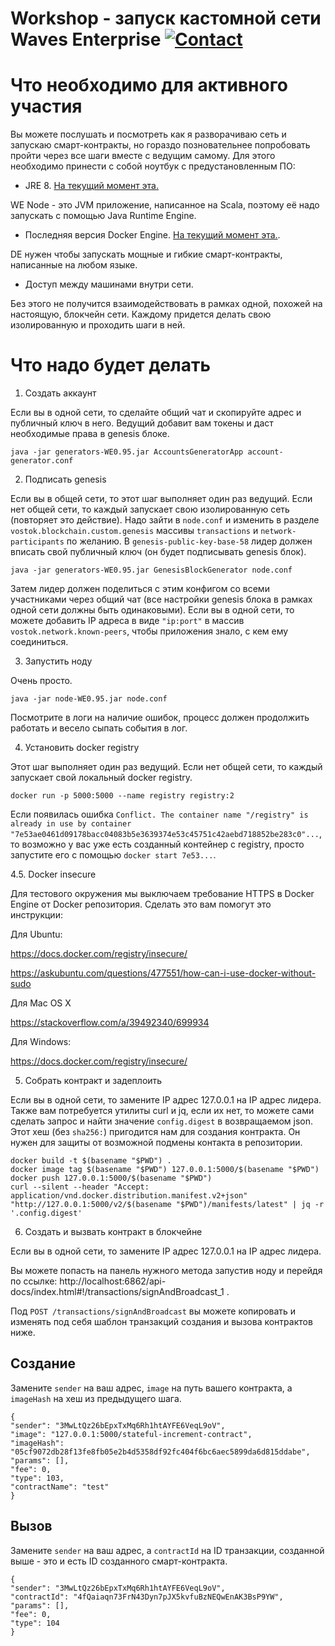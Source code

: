 # Workshop - запуск кастомной сети Waves Enterprise [![Contact](https://img.shields.io/badge/contact-telegram-9cf)](https://t.me/tolsi1)

# Что необходимо для активного участия

Вы можете послушать и посмотреть как я разворачиваю сеть и запускаю смарт-контракты, но гораздо позновательнее попробовать пройти через все шаги вместе с ведущим самому. Для этого необходимо принести с собой ноутбук с предустановленным ПО:

* JRE 8. [На текущий момент эта.](https://www.oracle.com/technetwork/java/javase/downloads/jre8-downloads-2133155.html)

WE Node - это JVM приложение, написанное на Scala, поэтому её надо запускать с помощью Java Runtime Engine.

* Последняя версия Docker Engine. [На текущий момент эта.](https://docs.docker.com/v17.09/engine/installation/).

DE нужен чтобы запускать мощные и гибкие смарт-контракты, написанные на любом языке.

* Доступ между машинами внутри сети.

Без этого не получится взаимодействовать в рамках одной, похожей на настоящую, блокчейн сети. Каждому придется делать свою изолированную и проходить шаги в ней.

# Что надо будет делать

1. Создать аккаунт

Если вы в одной сети, то сделайте общий чат и скопируйте адрес и публичный ключ в него. Ведущий добавит вам токены и даст необходимые права в genesis блоке.

`java -jar generators-WE0.95.jar AccountsGeneratorApp account-generator.conf`

2. Подписать genesis

Если вы в общей сети, то этот шаг выполняет один раз ведущий. Если нет общей сети, то каждый запускает свою изолированную сеть (повторяет это действие). Надо зайти в `node.conf` и изменить в разделе `vostok.blockchain.custom.genesis` массивы `transactions` и `network-participants` по желанию. В `genesis-public-key-base-58` лидер должен вписать свой публичный ключ (он будет подписывать genesis блок).

`java -jar generators-WE0.95.jar GenesisBlockGenerator node.conf`

Затем лидер должен поделиться с этим конфигом со всеми участниками через общий чат (все настройки genesis блока в рамках одной сети должны быть одинаковыми). Если вы в одной сети, то можете добавить IP адреса в виде `"ip:port"` в массив `vostok.network.known-peers`, чтобы приложения знало, с кем ему соединиться.

3. Запустить ноду

Очень просто.

`java -jar node-WE0.95.jar node.conf`

Посмотрите в логи на наличие ошибок, процесс должен продолжить работать и весело сыпать события в лог.

4. Установить docker registry

Этот шаг выполняет один раз ведущий. Если нет общей сети, то каждый запускает свой локальный docker registry.

`docker run -p 5000:5000 --name registry registry:2`

Если появилась ошибка `Conflict. The container name "/registry" is already in use by container "7e53ae0461d09178bacc04083b5e3639374e53c45751c42aebd718852be283c0"...`, то возможно у вас уже есть созданный контейнер с registry, просто запустите его с помощью `docker start 7e53...`.

4.5. Docker insecure

Для тестового окружения мы выключаем требование HTTPS в Docker Engine от Docker репозитория. Сделать это вам помогут это инструкции:

Для Ubuntu:

https://docs.docker.com/registry/insecure/

https://askubuntu.com/questions/477551/how-can-i-use-docker-without-sudo

Для Mac OS X

https://stackoverflow.com/a/39492340/699934

Для Windows:

https://docs.docker.com/registry/insecure/

5. Собрать контракт и задеплоить

Если вы в одной сети, то замените IP адрес 127.0.0.1 на IP адрес лидера. Также вам потребуется утилиты curl и jq, если их нет, то можете сами сделать запрос и найти значение `config.digest` в возвращаемом json. Этот хеш (без `sha256:`) пригодится нам для создания контракта. Он нужен для защиты от возможной подмены контакта в репозитории.

```
docker build -t $(basename "$PWD") .
docker image tag $(basename "$PWD") 127.0.0.1:5000/$(basename "$PWD")
docker push 127.0.0.1:5000/$(basename "$PWD")
curl --silent --header "Accept: application/vnd.docker.distribution.manifest.v2+json" "http://127.0.0.1:5000/v2/$(basename "$PWD")/manifests/latest" | jq -r '.config.digest'
```

6. Создать и вызвать контракт в блокчейне

Если вы в одной сети, то замените IP адрес 127.0.0.1 на IP адрес лидера.

Вы можете попасть на панель нужного метода запустив ноду и перейдя по ссылке: http://localhost:6862/api-docs/index.html#!/transactions/signAndBroadcast_1 .

Под `POST /transactions/signAndBroadcast` вы можете копировать и изменять под себя шаблон транзакций создания и вызова контрактов ниже.

## Создание 

Замените `sender` на ваш адрес, `image` на путь вашего контракта, а `imageHash` на хеш из предыдущего шага.

```
{
"sender": "3MwLtQz26bEpxTxMq6Rh1htAYFE6VeqL9oV",
"image": "127.0.0.1:5000/stateful-increment-contract",
"imageHash": "05cf9072db28f13fe8fb05e2b4d5358df92fc404f6bc6aec5899da6d815ddabe",
"params": [],
"fee": 0,
"type": 103,
"contractName": "test"
}
```

## Вызов

Замените `sender` на ваш адрес, а `contractId` на ID транзакции, созданной выше - это и есть ID созданного смарт-контракта.  

```
{
"sender": "3MwLtQz26bEpxTxMq6Rh1htAYFE6VeqL9oV",
"contractId": "4fQaiaqn73FrN43Dyn7pJX5kvfuBzNEQwEnAK3BsP9YW",
"params": [],
"fee": 0,
"type": 104
}
```
